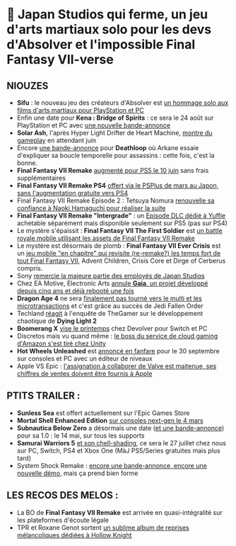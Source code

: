 # 🧃 Japan Studios qui ferme, un jeu d'arts martiaux solo pour les devs d'Absolver et l'impossible Final Fantasy VII-verse

## NIOUZES

- **Sifu** : le nouveau jeu des créateurs d'Absolver est [un hommage solo aux films d'arts martiaux pour PlayStation et PC](https://www.youtube.com/watch?v=HhatIpbRYu4)
- Enfin une date pour **Kena : Bridge of Spirits** : ce sera le 24 août sur PlayStation et PC avec [une nouvelle bande-annonce](https://www.youtube.com/watch?v=pWh5388AEHw)
- **Solar Ash**, l'après Hyper Light Drifter de Heart Machine, [montre du gameplay](https://www.youtube.com/watch?v=7adguXJNliQ) en attendant juin
- Encore [une bande-annonce](https://www.youtube.com/watch?v=cGd--oZUBlA) pour **Deathloop** où Arkane essaie d'expliquer sa boucle temporelle pour assassins : cette fois, c'est la bonne.
- **Final Fantasy VII Remake** [augmenté pour PS5 le 10 juin](https://www.youtube.com/watch?v=cb6CsQK_sz0) sans frais supplémentaires
- **Final Fantasy VII Remake PS4** [offert via le PSPlus de mars au Japon, sans l'augmentation gratuite vers PS4](https://twitter.com/gematsucom/status/1365258813813776391)
- Final Fantasy VII Remake Episode 2 : Tetsuya Nomura [renouvelle sa confiance à Naoki Hamaguchi pour réaliser la suite](https://www.gamekult.com/actualite/final-fantasy-vii-remake-partie-2-maintient-son-realisateur-3050836523.html)
- **Final Fantasy VII Remake "Intergrade"** : un [Episode DLC dédié à Yuffie](https://www.youtube.com/watch?v=F7bEoGile7Q) achetable séparément mais disponible seulement sur PS5 (pas sur PS4)
- Le mystère s'épaissit : **Final Fantasy VII The First Soldier** est [un battle royale mobile utilisant les assets de Final Fantasy VII Remake](https://www.youtube.com/watch?v=chSgLDIhWE0)
- Le mystère est désormais de plomb : **Final Fantasy VII Ever Crisis** est un [jeu mobile "en chapitre" qui revisite (re-remake?) les temps fort de tout Final Fantasy VII](https://www.youtube.com/watch?v=j6ZDKZfr-i0), Advent Children, Crisis Core et Dirge of Cerberus compris.
- Sony [remercie la majeure partie des employés de Japan Studios](https://www.gamekult.com/actualite/japan-studio-team-asobi-la-seule-equipe-rescapee-3050836491.html)
- Chez EA Motive, Electronic Arts [annule **Gaia**, un projet développé depuis cinq ans et déjà rebooté une fois](https://www.bloomberg.com/news/articles/2021-02-25/electronic-arts-cancels-gaia-game-after-years-in-development)
- **Dragon Age 4** ne sera [finalement pas tourné vers le multi et les microtransactions](https://www.bloomberg.com/news/articles/2021-02-25/electronic-arts-pivots-on-dragon-age-game-removes-multiplayer) et c'est grâce au succès de Jedi Fallen Order
- Techland [réagit](https://www.thegamer.com/techland-response-statement-work-environment/) à l'enquête de TheGamer sur le développement chaotique de **Dying Light 2**
- **Boomerang X** [vise le printemps](https://www.youtube.com/watch?v=ankwA_dWezs) chez Devolver pour Switch et PC
- Discretos mais vu quand même : [le boss du service de cloud gaming d'Amazon s'est tiré chez Unity](https://www.gamekult.com/actualite/le-patron-d-amazon-luna-met-deja-les-voiles-3050836471.html)
- **Hot Wheels Unleashed** est [annoncé en fanfare](https://www.youtube.com/watch?v=kGTyPc81Akg) pour le 30 septembre sur consoles et PC avec un éditeur de niveaux
- Apple VS Epic : [l'assignation à collaborer de Valve est maitenue, ses chiffres de ventes doivent être fournis à Apple](https://www.pcgamer.com/apple-has-salted-the-earth-with-subpoenas-says-judge-but-orders-valve-to-hand-over-steam-data-anyway/)

## PTITS TRAILER : 

- **Sunless Sea** est offert actuellement sur l'Epic Games Store
- **Mortal Shell Enhanced Edition** [sur consoles next-gen le 4 mars](https://www.youtube.com/watch?v=E_U_0-ax9mU)
- **Subnautica Below Zero** a désormais une date ([et une bande-annonce](https://www.youtube.com/watch?v=c2xO53yjhTg)) pour sa 1.0 : le 14 mai, sur tous les supports
- **Samurai Warriors 5** [et son chell-shading](https://www.youtube.com/watch?v=nBCxu6n3VhU), ce sera le 27 juillet chez nous sur PC, Switch, PS4 et Xbox One (MàJ PS5/Series gratuites mais plus tard)
- System Shock Remake : [encore une bande-annonce, encore une nouvelle démo](https://www.youtube.com/watch?v=vWUYz9x_I18), mais ça prend bien forme

## LES RECOS DES MELOS :

- La BO de **Final Fantasy VII Remake** est arrivée en quasi-intégralité sur les plateformes d'écoute légale
- TPR et Roxane Genot sortent [un sublime album de reprises mélancoliques dédiées à Hollow Knight](https://twitter.com/TPRpiano/status/1364943688527446017)
